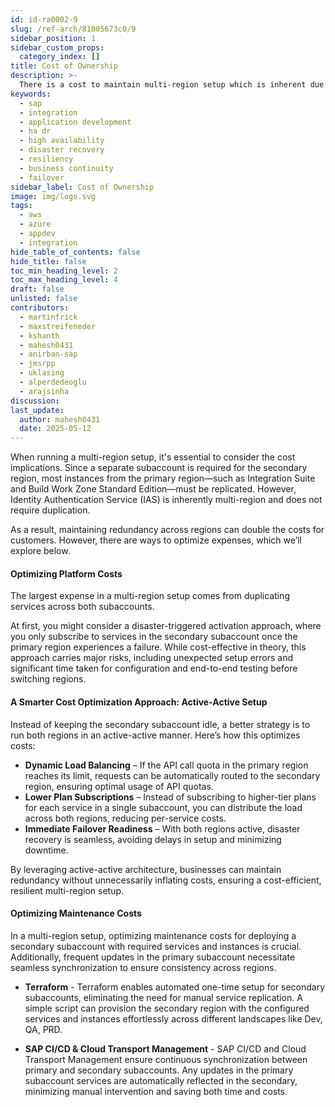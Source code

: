```yaml
---
id: id-ra0002-9
slug: /ref-arch/81805673c0/9
sidebar_position: 1
sidebar_custom_props:
  category_index: []
title: Cost of Ownership
description: >-
  There is a cost to maintain multi-region setup which is inherent due to it's nature of having to setup duplicate services. However, there are some ways to reduce this further, which are discussed here.
keywords:
  - sap
  - integration
  - application development
  - ha dr
  - high availability
  - disaster recovery
  - resiliency
  - business continuity
  - failover
sidebar_label: Cost of Ownership
image: img/logo.svg
tags:
  - aws
  - azure
  - appdev
  - integration
hide_table_of_contents: false
hide_title: false
toc_min_heading_level: 2
toc_max_heading_level: 4
draft: false
unlisted: false
contributors:
  - martinfrick
  - maxstreifeneder
  - kshanth
  - mahesh0431
  - anirban-sap
  - jmsrpp
  - uklasing
  - alperdedeoglu
  - arajsinha
discussion: 
last_update:
  author: mahesh0431
  date: 2025-05-12
---
```


When running a multi-region setup, it's essential to consider the cost implications. Since a separate subaccount is required for the secondary region, most instances from the primary region—such as Integration Suite and Build Work Zone Standard Edition—must be replicated. However, Identity Authentication Service (IAS) is inherently multi-region and does not require duplication.

As a result, maintaining redundancy across regions can double the costs for customers. However, there are ways to optimize expenses, which we’ll explore below.

#### Optimizing Platform Costs
The largest expense in a multi-region setup comes from duplicating services across both subaccounts. 

At first, you might consider a disaster-triggered activation approach, where you only subscribe to services in the secondary subaccount once the primary region experiences a failure. While cost-effective in theory, this approach carries major risks, including unexpected setup errors and significant time taken for configuration and end-to-end testing before switching regions.

#### **A Smarter Cost Optimization Approach: Active-Active Setup**
Instead of keeping the secondary subaccount idle, a better strategy is to run both regions in an active-active manner. Here’s how this optimizes costs:

- **Dynamic Load Balancing** – If the API call quota in the primary region reaches its limit, requests can be automatically routed to the secondary region, ensuring optimal usage of API quotas.
- **Lower Plan Subscriptions** – Instead of subscribing to higher-tier plans for each service in a single subaccount, you can distribute the load across both regions, reducing per-service costs.
- **Immediate Failover Readiness** – With both regions active, disaster recovery is seamless, avoiding delays in setup and minimizing downtime.

By leveraging active-active architecture, businesses can maintain redundancy without unnecessarily inflating costs, ensuring a cost-efficient, resilient multi-region setup.

#### Optimizing Maintenance Costs
In a multi-region setup, optimizing maintenance costs for deploying a secondary subaccount with required services and instances is crucial. Additionally, frequent updates in the primary subaccount necessitate seamless synchronization to ensure consistency across regions.

- **Terraform** - Terraform enables automated one-time setup for secondary subaccounts, eliminating the need for manual service replication. A simple script can provision the secondary region with the configured services and instances effortlessly across different landscapes like Dev, QA, PRD. 

- **SAP CI/CD & Cloud Transport Management** - SAP CI/CD and Cloud Transport Management ensure continuous synchronization between primary and secondary subaccounts. Any updates in the primary subaccount services are automatically reflected in the secondary, minimizing manual intervention and saving both time and costs.